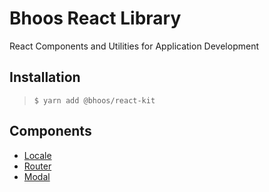 # Bhoos React Library
React Components and Utilities for Application Development

## Installation
> `$ yarn add @bhoos/react-kit`
## Components
   * [Locale](docs/Locale.md)
   * [Router](docs/Router.md)
   * [Modal](docs/Modal.md)
